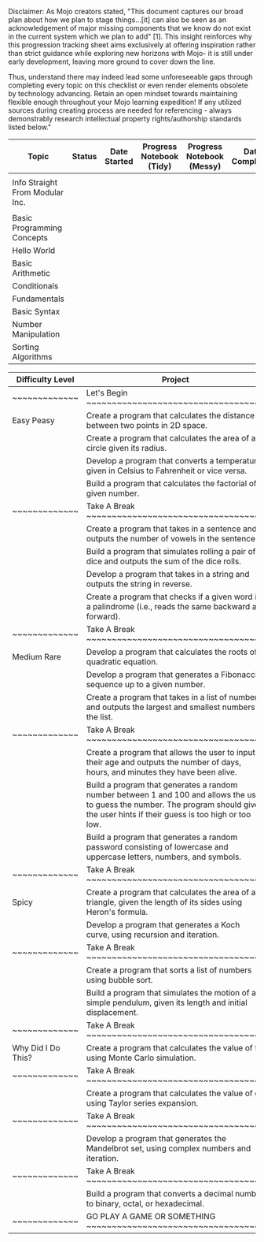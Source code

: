 Disclaimer: As Mojo creators stated, "This document captures our broad plan about how we plan to stage things...[it] can also be seen as an acknowledgement of major missing components that we know do not exist in the current system which we plan to add" [1]. This insight reinforces why this progression tracking sheet aims exclusively at offering inspiration rather than strict guidance while exploring new horizons with Mojo- it is still under early development, leaving more ground to cover down the line.

Thus, understand there may indeed lead some unforeseeable gaps through completing every topic on this checklist or even render elements obsolete by technology advancing. Retain an open mindset towards maintaining flexible enough throughout your Mojo learning expedition! If any utilized sources during creating process are needed for referencing - always demonstrably research intellectual property rights/authorship standards listed below."


| Topic                                         | Status    | Date Started | Progress Notebook (Tidy) | Progress Notebook (Messy) | Date Completed |
|-----------------------------------------------|-----------|--------------|---------------------------|---------------------------|----------------|
|                                               |           |              |                           |                           |                |
| Info Straight From Modular Inc.               |           |              |                           |                           |                |
|                                               |           |              |                           |                           |                |
| Basic Programming Concepts                    |           |              |                           |                           |                |
| Hello World                                   |           |              |                           |                           |                |
| Basic Arithmetic                              |           |              |                           |                           |                |
| Conditionals                                  |           |              |                           |                           |                |
| Fundamentals                                  |           |              |                           |                           |                |
| Basic Syntax                                  |           |              |                           |                           |                |
| Number Manipulation                           |           |              |                           |                           |                |
| Sorting Algorithms                            |           |              |                           |                           |                |



<div class="jp-Cell jp-MarkdownCell jp-Notebook-cell">
  <div class="jp-Cell-inputWrapper">
  <div class="jp-Collapser jp-InputCollapser jp-Cell-inputCollapser">
  </div>
  <div class="jp-InputArea jp-Cell-inputArea"><div class="jp-InputPrompt jp-InputArea-prompt">
  </div><div class="jp-RenderedHTMLCommon jp-RenderedMarkdown jp-MarkdownOutput " data-mime-type="text/markdown">
  <table>
    <thead>
      <tr>
        <th>Difficulty Level</th>
        <th>Project</th>
      </tr>
    </thead>
    <tbody>
      <tr><td>~~~~~~~~~~~~~</td><td>Let's Begin ~~~~~~~~~~~~~~~~~~~~~~~~~~~~~~~~~~</td></tr>
      <tr>
        <td>Easy Peasy</td>
        <td>Create a program that calculates the distance between two points in 2D space.</td>
      </tr>
      <tr>
        <td></td>
        <td>Create a program that calculates the area of a circle given its radius.</td>
      </tr>
      <tr>
        <td></td>
        <td>Develop a program that converts a temperature given in Celsius to Fahrenheit or vice versa.</td>
      </tr>
      <tr>
        <td></td>
        <td>Build a program that calculates the factorial of a given number.</td>
      </tr>
      <tr><td>~~~~~~~~~~~~~</td><td>Take A Break ~~~~~~~~~~~~~~~~~~~~~~~~~~~~~~~~~~</td></tr>
      <tr>
        <td></td>
        <td>Create a program that takes in a sentence and outputs the number of vowels in the sentence.</td>
      </tr>
      <tr>
        <td></td>
        <td>Build a program that simulates rolling a pair of dice and outputs the sum of the dice rolls.</td>
      </tr>
      <tr>
        <td></td>
        <td>Develop a program that takes in a string and outputs the string in reverse.</td>
      </tr>
      <tr>
        <td></td>
        <td>Create a program that checks if a given word is a palindrome (i.e., reads the same backward as forward).</td>
      </tr>
      <tr><td>~~~~~~~~~~~~~</td><td>Take A Break ~~~~~~~~~~~~~~~~~~~~~~~~~~~~~~~~~~</td></tr>
      <tr>
        <td>Medium Rare</td>
        <td>Develop a program that calculates the roots of a quadratic equation.</td>
      </tr>
      <tr>
        <td></td>
        <td>Develop a program that generates a Fibonacci sequence up to a given number.</td>
      </tr>
      <tr>
        <td></td>
        <td>Create a program that takes in a list of numbers and outputs the largest and smallest numbers in the list.</td>
      </tr>
      <tr><td>~~~~~~~~~~~~~</td><td>Take A Break ~~~~~~~~~~~~~~~~~~~~~~~~~~~~~~~~~~</td></tr>
      <tr>
        <td></td>
        <td>Create a program that allows the user to input their age and outputs the number of days, hours, and minutes they have been alive.</td>
      </tr>
      <tr>
        <td></td>
        <td>Build a program that generates a random number between 1 and 100 and allows the user to guess the number. The program should give the user hints if their guess is too high or too low.</td>
      </tr>
      <tr>
        <td></td>
        <td>Build a program that generates a random password consisting of lowercase and uppercase letters, numbers, and symbols.</td>
      </tr>
      <tr><td>~~~~~~~~~~~~~</td><td>Take A Break ~~~~~~~~~~~~~~~~~~~~~~~~~~~~~~~~~~</td></tr>
      <tr>
        <td>Spicy</td>
        <td>Create a program that calculates the area of a triangle, given the length of its sides using Heron's formula.</td>
      </tr>
      <tr>
        <td></td>
        <td>Develop a program that generates a Koch curve, using recursion and iteration.</td>
      </tr>
      <tr><td>~~~~~~~~~~~~~</td><td>Take A Break ~~~~~~~~~~~~~~~~~~~~~~~~~~~~~~~~~~</td></tr>
      <tr>
        <td></td>
        <td>Create a program that sorts a list of numbers using bubble sort.</td>
      </tr>
      <tr>
        <td></td>
        <td>Build a program that simulates the motion of a simple pendulum, given its length and initial displacement.</td>
      </tr>
      <tr><td>~~~~~~~~~~~~~</td><td>Take A Break ~~~~~~~~~~~~~~~~~~~~~~~~~~~~~~~~~~</td></tr>
      <tr>
        <td>Why Did I Do This?</td>
        <td>Create a program that calculates the value of π using Monte Carlo simulation.</td>
      </tr>
      <tr><td>~~~~~~~~~~~~~</td><td>Take A Break ~~~~~~~~~~~~~~~~~~~~~~~~~~~~~~~~~~</td></tr>
      <tr>
        <td></td>
        <td>Create a program that calculates the value of e using Taylor series expansion.</td>
      </tr>
      <tr><td>~~~~~~~~~~~~~</td><td>Take A Break ~~~~~~~~~~~~~~~~~~~~~~~~~~~~~~~~~~</td></tr>
      <tr>
        <td></td>
        <td>Develop a program that generates the Mandelbrot set, using complex numbers and iteration.</td>
      </tr>
      <tr><td>~~~~~~~~~~~~~</td><td>Take A Break ~~~~~~~~~~~~~~~~~~~~~~~~~~~~~~~~~~</td></tr>
      <tr>
        <td></td>
        <td>Build a program that converts a decimal number to binary, octal, or hexadecimal.</td>
      </tr>
      <tr><td>~~~~~~~~~~~~~</td><td>GO PLAY A GAME OR SOMETHING ~~~~~~~~~~~~~~~~~~~~~~~~~~~~~~~~~~~</td></tr>
    </tbody>
  </table>
  
  </div>
  </div>
  </div>
  </div>
